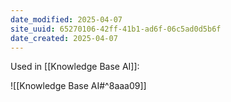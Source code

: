 ```yaml
---
date_modified: 2025-04-07
site_uuid: 65270106-42ff-41b1-ad6f-06c5ad0d5b6f
date_created: 2025-04-07
---
```


Used in [[Knowledge Base AI]]:

![[Knowledge Base AI#^8aaa09]]